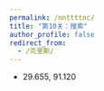 ```yaml
---
permalink: /nnttttnc/
title: "第10关：搜索"
author_profile: false
redirect_from: 
  - /克里斯/
---
```


- 29.655, 91.120